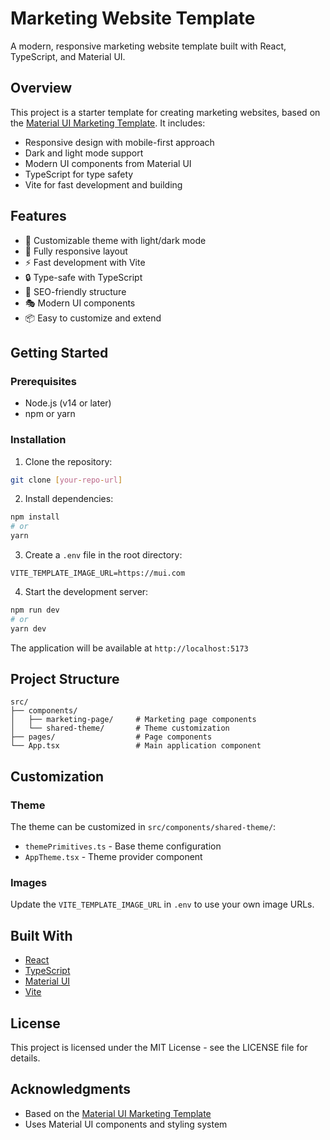 # Marketing Website Template

A modern, responsive marketing website template built with React, TypeScript, and Material UI.

## Overview

This project is a starter template for creating marketing websites, based on the [Material UI Marketing Template](https://mui.com/material-ui/getting-started/templates/). It includes:

- Responsive design with mobile-first approach
- Dark and light mode support
- Modern UI components from Material UI
- TypeScript for type safety
- Vite for fast development and building

## Features

- 🎨 Customizable theme with light/dark mode
- 📱 Fully responsive layout
- ⚡ Fast development with Vite
- 🔒 Type-safe with TypeScript
- 🎯 SEO-friendly structure
- 🎭 Modern UI components
- 📦 Easy to customize and extend

## Getting Started

### Prerequisites

- Node.js (v14 or later)
- npm or yarn

### Installation

1. Clone the repository:
```bash
git clone [your-repo-url]
```

2. Install dependencies:
```bash
npm install
# or
yarn
```

3. Create a `.env` file in the root directory:
```env
VITE_TEMPLATE_IMAGE_URL=https://mui.com
```

4. Start the development server:
```bash
npm run dev
# or
yarn dev
```

The application will be available at `http://localhost:5173`

## Project Structure

```
src/
├── components/
│   ├── marketing-page/     # Marketing page components
│   └── shared-theme/       # Theme customization
├── pages/                  # Page components
└── App.tsx                 # Main application component
```

## Customization

### Theme

The theme can be customized in `src/components/shared-theme/`:
- `themePrimitives.ts` - Base theme configuration
- `AppTheme.tsx` - Theme provider component

### Images

Update the `VITE_TEMPLATE_IMAGE_URL` in `.env` to use your own image URLs.

## Built With

- [React](https://reactjs.org/)
- [TypeScript](https://www.typescriptlang.org/)
- [Material UI](https://mui.com/)
- [Vite](https://vitejs.dev/)

## License

This project is licensed under the MIT License - see the LICENSE file for details.

## Acknowledgments

- Based on the [Material UI Marketing Template](https://mui.com/material-ui/getting-started/templates/)
- Uses Material UI components and styling system
